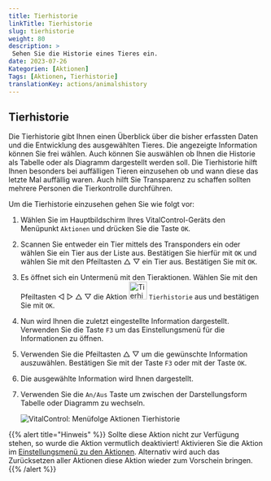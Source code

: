 ```yaml
---
title: Tierhistorie
linkTitle: Tierhistorie
slug: tierhistorie
weight: 80
description: >
 Sehen Sie die Historie eines Tieres ein.
date: 2023-07-26
Kategorien: [Aktionen]
Tags: [Aktionen, Tierhistorie]
translationKey: actions/animalshistory
---
```

## Tierhistorie

Die Tierhistorie gibt Ihnen einen Überblick über die bisher erfassten Daten und die Entwicklung des ausgewählten Tieres. Die angezeigte Information können Sie frei wählen. Auch können Sie auswählen ob Ihnen die Historie als Tabelle oder als Diagramm dargestellt werden soll. Die Tierhistorie hilft Ihnen besonders bei auffälligen Tieren einzusehen ob und wann diese das letzte Mal auffällig waren. Auch hilft Sie Transparenz zu schaffen sollten mehrere Personen die Tierkontrolle durchführen.

Um die Tierhistorie einzusehen gehen Sie wie folgt vor:

1.  Wählen Sie im Hauptbildschirm Ihres VitalControl-Geräts den Menüpunkt `Aktionen` und drücken Sie die Taste `OK`.

2. Scannen Sie entweder ein Tier mittels des Transponders ein oder wählen Sie ein Tier aus der Liste aus. Bestätigen Sie hierfür mit `OK` und wählen Sie mit den Pfeiltasten △ ▽ ein Tier aus. Bestätigen Sie mit `OK`.

3. Es öffnet sich ein Untermenü mit den Tieraktionen. Wählen Sie mit den Pfeiltasten ◁ ▷ △ ▽ die Aktion <img src="/icons/actions/history.svg" width="35" align="bottom" alt="Tierhistorie" /> `Tierhistorie` aus und bestätigen Sie mit `OK`.

4. Nun wird Ihnen die zuletzt eingestellte Information dargestellt. Verwenden Sie die Taste `F3` um das Einstellungsmenü für die Informationen zu öffnen.

5. Verwenden Sie die Pfeiltasten △ ▽ um die gewünschte Information auszuwählen. Bestätigen Sie mit der Taste `F3` oder mit der Taste `OK`.

6. Die ausgewählte Information wird Ihnen dargestellt.

7. Verwenden Sie die `An/Aus` Taste um zwischen der Darstellungsform Tabelle oder Diagramm zu wechseln.

    ![VitalControl: Menüfolge Aktionen Tierhistorie](../bilder/tierhistorie.png "Tierhistorie")

{{% alert title="Hinweis" %}}
Sollte diese Aktion nicht zur Verfügung stehen, so wurde die Aktion vermutlich deaktiviert! Aktivieren Sie die Aktion im [Einstellungsmenü zu den Aktionen](/docs/aktionen/einstellungen/). Alternativ wird auch das Zurücksetzen aller Aktionen diese Aktion wieder zum Vorschein bringen.
{{% /alert %}}
